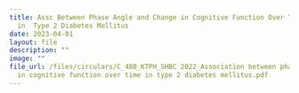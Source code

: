 ```yaml
---
title: Assc Between Phase Angle and Change in Cognitive Function Over Time
  in  Type 2 Diabetes Mellitus
date: 2023-04-01
layout: file
description: ""
image: ""
file_url: /files/circulars/C_480_KTPH_SHBC 2022_Association between phase angle and change
  in cognitive function over time in type 2 diabetes mellitus.pdf
---
```


